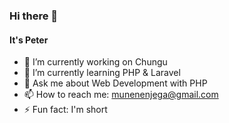 ### Hi there 👋
#### It's Peter
- 🔭 I’m currently working on Chungu
- 🌱 I’m currently learning PHP & Laravel
- 💬 Ask me about Web Development with PHP
- 📫 How to reach me: munenenjega@gmail.com
- ⚡ Fun fact: I'm short
